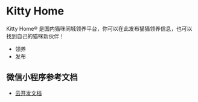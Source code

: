 # Kitty Home

Kitty Home® 是国内猫咪同城领养平台，你可以在此发布猫猫领养信息，也可以找到自己的猫咪新伙伴！

- 领养
- 发布

## 微信小程序参考文档

- [云开发文档](https://developers.weixin.qq.com/miniprogram/dev/wxcloud/basis/getting-started.html)

